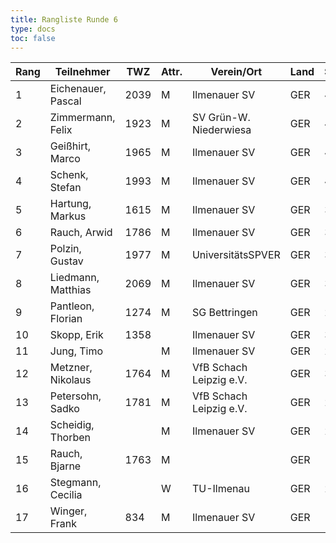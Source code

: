 ```yaml
---
title: Rangliste Runde 6
type: docs
toc: false
---
```


| Rang | Teilnehmer           | TWZ  | Attr. | Verein/Ort                | Land | S | R | V | Punkte | Buchh | SoBerg |
|------|-----------------------|------|-------|---------------------------|------|---|---|---|--------|-------|--------|
| 1    | Eichenauer, Pascal    | 2039 | M     | Ilmenauer SV              | GER  | 4 | 2 | 0 | 5.0    | 22.5  | 17.75  |
| 2    | Zimmermann, Felix     | 1923 | M     | SV Grün-W. Niederwiesa    | GER  | 4 | 2 | 0 | 5.0    | 18.0  | 13.75  |
| 3    | Geißhirt, Marco       | 1965 | M     | Ilmenauer SV              | GER  | 4 | 1 | 1 | 4.5    | 21.0  | 15.50  |
| 4    | Schenk, Stefan        | 1993 | M     | Ilmenauer SV              | GER  | 4 | 0 | 2 | 4.0    | 20.5  | 12.00  |
| 5    | Hartung, Markus       | 1615 | M     | Ilmenauer SV              | GER  | 3 | 1 | 2 | 3.5    | 23.5  | 12.00  |
| 6    | Rauch, Arwid          | 1786 | M     | Ilmenauer SV              | GER  | 3 | 1 | 2 | 3.5    | 20.0  | 9.00   |
| 7    | Polzin, Gustav        | 1977 | M     | UniversitätsSPVER         | GER  | 3 | 1 | 2 | 3.5    | 18.5  | 9.25   |
| 8    | Liedmann, Matthias    | 2069 | M     | Ilmenauer SV              | GER  | 3 | 0 | 3 | 3.0    | 20.5  | 8.50   |
| 9    | Pantleon, Florian     | 1274 | M     | SG Bettringen             | GER  | 2 | 2 | 2 | 3.0    | 20.0  | 10.00  |
| 10   | Skopp, Erik           | 1358 |       | Ilmenauer SV              | GER  | 3 | 0 | 3 | 3.0    | 19.0  | 7.50   |
| 11   | Jung, Timo            |      | M     | Ilmenauer SV              | GER  | 2 | 2 | 2 | 3.0    | 18.5  | 8.25   |
| 12   | Metzner, Nikolaus     | 1764 | M     | VfB Schach Leipzig e.V.   | GER  | 3 | 0 | 3 | 3.0    | 16.5  | 5.00   |
| 13   | Petersohn, Sadko      | 1781 | M     | VfB Schach Leipzig e.V.   | GER  | 2 | 1 | 3 | 2.5    | 19.5  | 7.25   |
| 14   | Scheidig, Thorben     |      | M     | Ilmenauer SV              | GER  | 2 | 1 | 3 | 2.5    | 16.0  | 4.50   |
| 15   | Rauch, Bjarne         | 1763 | M     |                           | GER  | 1 | 2 | 3 | 2.0    | 18.5  | 4.75   |
| 16   | Stegmann, Cecilia     |      | W     | TU-Ilmenau                | GER  | 2 | 0 | 4 | 2.0    | 14.5  | 3.00   |
| 17   | Winger, Frank         | 834  | M     | Ilmenauer SV              | GER  | 1 | 0 | 5 | 1.0    | 17.0  | 1.00   |
